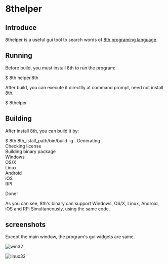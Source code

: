 # 8thelper

## Introduce

8thelper is a useful gui tool to search words of [8th programing language](http://8th-dev.com).

## Running

Before build, you must install 8th to run the program:

$ 8th helper.8th

After build, you can execute it directlly at command prompt, need not install 8th.

$ 8thelper

## Building

After install 8th, you can build it by:

$ 8th 8th_istall_path/bin/build -g .
Generating  
Checking license  
Building binary package   
Windows   
OS/X   
Linux   
Android   
iOS  
RPI  

Done!

As you can see, 8th's binary can support Windows, OS/X, Linux, Android, iOS and RPi Simultaneously, using the same code.

## screenshots

Except the main window, the program's gui widgets are same.

![win32](https://content-na.drive.amazonaws.com/cdproxy/templink/IYdghuXIVpDCULjuTdVchxuesuN8B8vqJ6HbIouWMLkE0Xnc3/alt/thumb?viewBox=1280)

![linux32](https://content-na.drive.amazonaws.com/cdproxy/templink/0Os5fwAs8G17-cVkTnezfiPgafzH08vf5Q8VviGaygME0Xnc3/alt/thumb?viewBox=1280)
